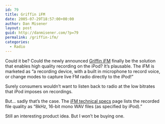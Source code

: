 ```yaml
---
id: 79
title: Griffin iFM
date: 2005-07-29T18:57:00+00:00
author: Dan Misener
layout: post
guid: http://danmisener.com/?p=79
permalink: /griffin-ifm/
categories:
  - Radio
---
```

[<img src="http://griffintechnology.com/images/products/prod_ifm_diagram.jpg" border="0" alt="" />](http://griffintechnology.com/images/products/prod_ifm_diagram.jpg)Could it be? Could the newly announced [Griffin iFM](http://griffintechnology.com/products/ifm/) finally be the solution that enables high quality recording on the iPod? It&#8217;s plausable. The iFM is marketed as &#8220;a recording device, with a built in microphone to record voice, or change modes to capture live FM radio directly to the iPod!&#8221;

Surely consumers wouldn&#8217;t want to listen back to radio at the low bitrates that iPod imposes on recordings.

But&#8230; sadly that&#8217;s the case. The [iFM technical specs](http://griffintechnology.com/products/ifm/techspecs.php) page lists the recorded file quality as &#8220;8kHz, 16-bit mono WAV files (as specified by iPod).&#8221;

Still an interesting product idea. But I won&#8217;t be buying one.
